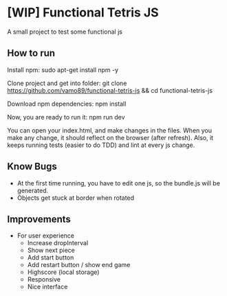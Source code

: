 # [WIP] Functional Tetris JS

A small project to test some functional js

## How to run
Install npm:
sudo apt-get install npm -y

Clone project and get into folder:
git clone https://github.com/vamo89/functional-tetris-js && cd functional-tetris-js

Download npm dependencies:
npm install

Now, you are ready to run it:
npm run dev

You can open your index.html, and make changes in the files.
When you make any change, it should reflect on the browser (after refresh).
Also, it keeps running tests (easier to do TDD) and lint at every js change.

## Know Bugs

- At the first time running, you have to edit one js, so the bundle.js will be generated.
- Objects get stuck at border when rotated

## Improvements

- For user experience
  - Increase dropInterval
  - Show next piece
  - Add start button
  - Add restart button / show end game
  - Highscore (local storage)
  - Responsive
  - Nice interface
